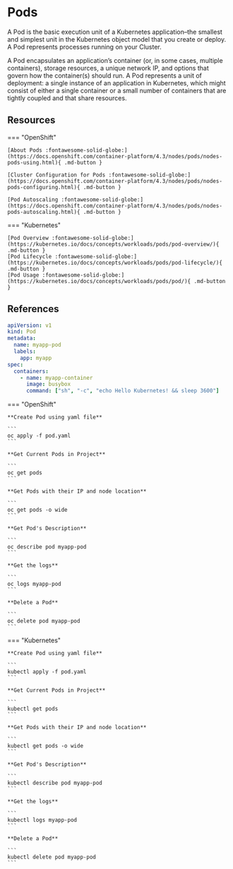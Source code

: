 # Pods

A Pod is the basic execution unit of a Kubernetes application–the smallest and simplest unit in the Kubernetes object model that you create or deploy. A Pod represents processes running on your Cluster.

A Pod encapsulates an application’s container (or, in some cases, multiple containers), storage resources, a unique network IP, and options that govern how the container(s) should run. A Pod represents a unit of deployment: a single instance of an application in Kubernetes, which might consist of either a single container or a small number of containers that are tightly coupled and that share resources.

## Resources

=== "OpenShift"

    [About Pods :fontawesome-solid-globe:](https://docs.openshift.com/container-platform/4.3/nodes/pods/nodes-pods-using.html){ .md-button }
    
    [Cluster Configuration for Pods :fontawesome-solid-globe:](https://docs.openshift.com/container-platform/4.3/nodes/pods/nodes-pods-configuring.html){ .md-button }
    
    [Pod Autoscaling :fontawesome-solid-globe:](https://docs.openshift.com/container-platform/4.3/nodes/pods/nodes-pods-autoscaling.html){ .md-button }

=== "Kubernetes"

    [Pod Overview :fontawesome-solid-globe:](https://kubernetes.io/docs/concepts/workloads/pods/pod-overview/){ .md-button }
    [Pod Lifecycle :fontawesome-solid-globe:](https://kubernetes.io/docs/concepts/workloads/pods/pod-lifecycle/){ .md-button }
    [Pod Usage :fontawesome-solid-globe:](https://kubernetes.io/docs/concepts/workloads/pods/pod/){ .md-button }

## References

```yaml
apiVersion: v1
kind: Pod
metadata:
  name: myapp-pod
  labels:
    app: myapp
spec:
  containers:
    - name: myapp-container
      image: busybox
      command: ["sh", "-c", "echo Hello Kubernetes! && sleep 3600"]
```

=== "OpenShift"

    **Create Pod using yaml file**

    ```
    oc apply -f pod.yaml
    ```

    **Get Current Pods in Project**

    ```
    oc get pods
    ```

    **Get Pods with their IP and node location**

    ```
    oc get pods -o wide
    ```

    **Get Pod's Description**

    ```
    oc describe pod myapp-pod
    ```

    **Get the logs**

    ```
    oc logs myapp-pod
    ```

    **Delete a Pod**

    ```
    oc delete pod myapp-pod
    ```

=== "Kubernetes"

    **Create Pod using yaml file**

    ```
    kubectl apply -f pod.yaml
    ```

    **Get Current Pods in Project**

    ```
    kubectl get pods
    ```

    **Get Pods with their IP and node location**

    ```
    kubectl get pods -o wide
    ```

    **Get Pod's Description**

    ```
    kubectl describe pod myapp-pod
    ```

    **Get the logs**

    ```
    kubectl logs myapp-pod
    ```

    **Delete a Pod**

    ```
    kubectl delete pod myapp-pod
    ```
